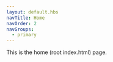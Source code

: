 ```yaml
---
layout: default.hbs
navTitle: Home
navOrder: 2
navGroups:
  - primary
---
```


This is the home (root index.html) page.